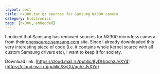 ```yaml
---
layout: post
title: nx300.tar.gz sources for Samsung NX300 camera
category: Electronics
tags: [nx300, embedded]
---
```


I noticed that Samsung has removed sources for NX300 mirrorless camera from their [opensource.samsung.com](http://opensource.samsung.com) site. 
Since I already downloaded this very interesting piece of code (i.e. it contains whole kernel source with all 
custom Samsung drivers etc), I want to keep it for society.

Download link: [https://cloud.mail.ru/public/8yDU/qchzJvXYd](https://cloud.mail.ru/public/8yDU/qchzJvXYd)
